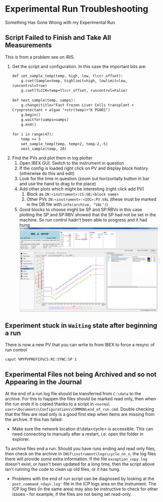 # Experimental Run Troubleshooting

Something Has Gone Wrong with my Experimental Run

## Script Failed to Finish and Take All Measurements

This is from a problem see on IRIS.

1. Get the script and configuration.
   In this case the important bits are:
    ```
    def set_sample_temp(temp, high, low, tlccr_offset):
        g.cset(Sample=temp, highlimit=high, lowlimit=low, runcontrol=True)
        g.cset(TLCCR=temp+tlccr_offset, runcontrol=False)
        
    def next_sample(temp, uamps):
        g.change(title="Fast Frozen Liver Cells transplant + Cryoprotectant + algae "+str(temp)+"K PG002")
        g.begin()
        g.waitfor(uamps=uamps)
        g.end()

    for i in range(47):
        temp += 5
        set_sample_temp(temp, temp+2, temp-2,-5)
        next_sample(temp, 20)
    ```
1. Find the PVs and plot them in log plotter
    1. Open IBEX GUI. Switch to the instrument in question
    1. If the config is loaded right click on PV and display block history (otherwise do this and edit)
    1. Look for the time in question (zoom out horizontally button in bar and use the hand to drag to the place)
    1. Add other plots which might be interesting (right click add PV)
        1. Block as `IN:<instrument>:CS:SB:<block name>`
        1. Other PVs `IN:<instrument>:<IOC>:PV.VAL` (these must be marked in the DB file with `info(archive, "VAL")`)
    1. Good blocks to choose might be SP and SP:RBVs in this case plotting the SP and SP:RBV showed that the SP had not be set in the machine. So run control hadn't been able to progress and it had hung.
![log plotter image](LogPlotter.png)

## Experiment stuck in `Waiting` state after beginning a run

There is now a new PV that you can write to from IBEX to force a resync of run control

    caput %MYPVPREFIX%CS:RC:SYNC:SP 1

## Experimental Files not being Archived and so not Appearing in the Journal

At the end of a run log file should be transferred from `C:\data` to the archive. For this to happen the files should be marked read only, then when the run ends it is copied thanks to a script in `<normal user>\Documents\Configurations\COMMON\end_of_run.cmd`. 
Double checking that the files are read only is a good first step when items are missing from the archive.
If this has failed:

* Make sure the network location d:\data\<cycle> is accessible. This can need connecting to manually after a restart, i.e. open the folder in explorer.

To archive files end a run.
Should you have runs ending and read only files, then check on the archive in `INST\instrument\logs\cycle_nn_n`, the log files there will provide some extra information. If the file `exception_copy.log` doesn't exist, or hasn't been updated for a long time, then the script above isn't running the code to clean up old files, or it has hung.

* Problems with the end of run script can be diagnosed by looking at the `post_command_<day>.log'` file in the ICP logs area on the instrument. The ICP log files (in the same area) may also be instructive to check for other issues - for example, if the files are not being set read-only.
